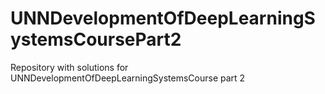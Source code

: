 # UNNDevelopmentOfDeepLearningSystemsCoursePart2
Repository with solutions for UNNDevelopmentOfDeepLearningSystemsCourse part 2
